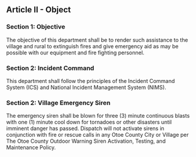 ## Article II - Object

### Section 1: Objective

The objective of this department shall be to render such assistance to the village and rural to extinguish fires and give emergency aid as may be possible with our equipment and fire fighting personnel.

### Section 2: Incident Command

This department shall follow the principles of the Incident Command System (ICS) and National Incident Management System (NIMS). 

### Section 2: Village Emergency Siren

The emergency siren shall be blown for three (3) minute continuous blasts with one (1) minute cool down for tornadoes or other disasters until imminent danger has passed. Dispatch will not activate sirens in conjunction with fire or rescue calls in any Otoe County City or Village per The Otoe County Outdoor Warning Siren Activation, Testing, and Maintenance Policy.